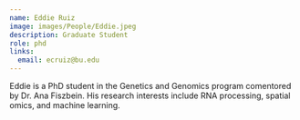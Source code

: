 ```yaml
---
name: Eddie Ruiz
image: images/People/Eddie.jpeg
description: Graduate Student
role: phd
links:
  email: ecruiz@bu.edu
---
```


Eddie is a PhD student in the Genetics and Genomics program comentored by Dr. Ana Fiszbein. His research interests include RNA processing, spatial omics, and machine learning. 
